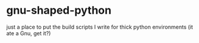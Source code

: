 # gnu-shaped-python
just a place to put the build scripts I write for thick python environments (it ate a Gnu, get it?)
